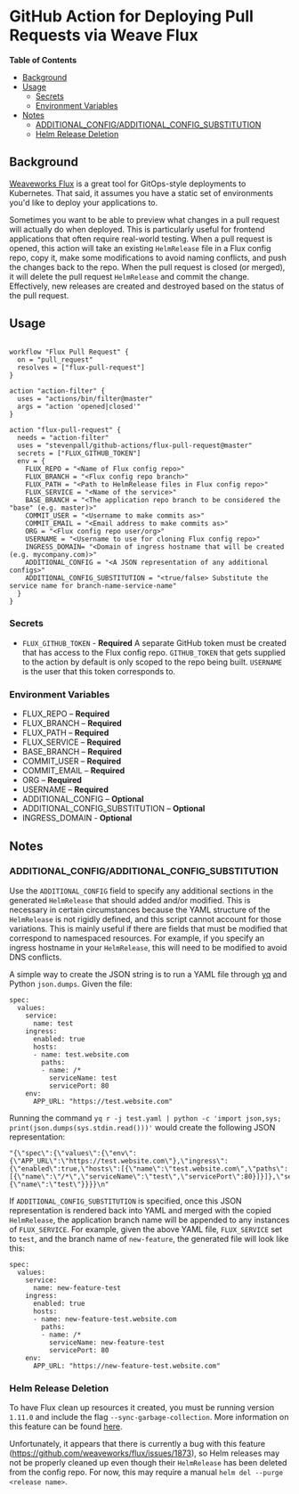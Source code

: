 # GitHub Action for Deploying Pull Requests via Weave Flux

**Table of Contents**
<!-- toc -->

- [Background](#background)
- [Usage](#usage)
  * [Secrets](#secrets)
  * [Environment Variables](#environment-variables)
- [Notes](#notes)
  * [ADDITIONAL_CONFIG/ADDITIONAL_CONFIG_SUBSTITUTION](#additional_configadditional_config_substitution)
  * [Helm Release Deletion](#helm-release-deletion)
  
<!-- tocstop -->

## Background

[Weaveworks Flux](https://github.com/weaveworks/flux) is a great tool for GitOps-style deployments to Kubernetes. That said, it assumes you have a static set of environments you'd like to deploy your applications to.

Sometimes you want to be able to preview what changes in a pull request will actually do when deployed. This is particularly useful for frontend applications that often require real-world testing. When a pull request is opened, this action will take an existing `HelmRelease` file in a Flux config repo, copy it, make some modifications to avoid naming conflicts, and push the changes back to the repo. When the pull request is closed (or merged), it will delete the pull request `HelmRelease` and commit the change. Effectively, new releases are created and destroyed based on the status of the pull request.



## Usage

```workflow

workflow "Flux Pull Request" {
  on = "pull_request"
  resolves = ["flux-pull-request"]
}

action "action-filter" {
  uses = "actions/bin/filter@master"
  args = "action 'opened|closed'"
}

action "flux-pull-request" {
  needs = "action-filter"
  uses = "stevenpall/github-actions/flux-pull-request@master"
  secrets = ["FLUX_GITHUB_TOKEN"]
  env = {
    FLUX_REPO = "<Name of Flux config repo>" 
    FLUX_BRANCH = "<Flux config repo branch>"
    FLUX_PATH = "<Path to HelmRelease files in Flux config repo>"
    FLUX_SERVICE = "<Name of the service>"
    BASE_BRANCH = "<The application repo branch to be considered the "base" (e.g. master)>"
    COMMIT_USER = "<Username to make commits as>"
    COMMIT_EMAIL = "<Email address to make commits as>"
    ORG = "<Flux config repo user/org>"
    USERNAME = "<Username to use for cloning Flux config repo>"
    INGRESS_DOMAIN= "<Domain of ingress hostname that will be created (e.g. mycompany.com)>"
    ADDITIONAL_CONFIG = "<A JSON representation of any additional configs>"
    ADDITIONAL_CONFIG_SUBSTITUTION = "<true/false> Substitute the service name for branch-name-service-name"
  }
}

```



### Secrets

- `FLUX_GITHUB_TOKEN` - **Required** A separate GitHub token must be created that has access to the Flux config repo. `GITHUB_TOKEN` that gets supplied to the action by default is only scoped to the repo being built. `USERNAME` is the user that this token corresponds to.



### Environment Variables

- FLUX_REPO – **Required**
- FLUX_BRANCH – **Required**
- FLUX_PATH – **Required**
- FLUX_SERVICE – **Required**
- BASE_BRANCH – **Required**
- COMMIT_USER – **Required**
- COMMIT_EMAIL – **Required**
- ORG – **Required**
- USERNAME – **Required**
- ADDITIONAL_CONFIG – **Optional**
- ADDITIONAL_CONFIG_SUBSTITUTION – **Optional**
- INGRESS_DOMAIN - **Optional**



## Notes



### ADDITIONAL_CONFIG/ADDITIONAL_CONFIG_SUBSTITUTION

Use the `ADDITIONAL_CONFIG` field to specify any additional sections in the generated `HelmRelease` that should added and/or modified. This is necessary in certain circumstances because the YAML structure of the `HelmRelease` is not rigidly defined, and this script cannot account for those variations. This is mainly useful if there are fields that must be modified that correspond to namespaced resources. For example, if you specify an ingress hostname in your `HelmRelease`, this will need to be modified to avoid DNS conflicts.

A simple way to create the JSON string is to run a YAML file through [yq](https://mikefarah.github.io/yq/) and Python `json.dumps`. Given the file:

```
spec:
  values:
    service:
      name: test
    ingress:
      enabled: true
      hosts:
      - name: test.website.com
        paths:
        - name: /*
          serviceName: test
          servicePort: 80
    env:
      APP_URL: "https://test.website.com"
```

Running the command `yq r -j test.yaml | python -c 'import json,sys; print(json.dumps(sys.stdin.read()))'` would create the following JSON representation:

```
"{\"spec\":{\"values\":{\"env\":{\"APP_URL\":\"https://test.website.com\"},\"ingress\":{\"enabled\":true,\"hosts\":[{\"name\":\"test.website.com\",\"paths\":[{\"name\":\"/*\",\"serviceName\":\"test\",\"servicePort\":80}]}]},\"service\":{\"name\":\"test\"}}}}\n"
```

If `ADDITIONAL_CONFIG_SUBSTITUTION` is specified, once this JSON representation is rendered back into YAML and merged with the copied `HelmRelease`, the application branch name will be appended to any instances of `FLUX_SERVICE`. For example, given the above YAML file, `FLUX_SERVICE` set to `test`, and the branch name of `new-feature`, the generated file will look like this:

```
spec:
  values:
    service:
      name: new-feature-test
    ingress:
      enabled: true
      hosts:
      - name: new-feature-test.website.com
        paths:
        - name: /*
          serviceName: new-feature-test
          servicePort: 80
    env:
      APP_URL: "https://new-feature-test.website.com"
```



### Helm Release Deletion

To have Flux clean up resources it created, you must be running version `1.11.0` and include the flag `--sync-garbage-collection`. More information on this feature can be found [here](https://github.com/weaveworks/flux/blob/master/site/garbagecollection.md).

Unfortunately, it appears that there is currently a bug with this feature (https://github.com/weaveworks/flux/issues/1873), so Helm releases may not be properly cleaned up even though their `HelmRelease` has been deleted from the config repo. For now, this may require a manual `helm del --purge <release name>`.

